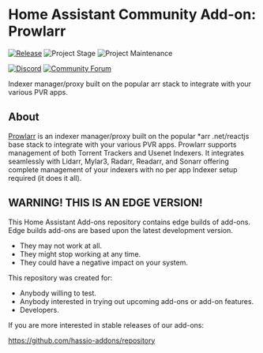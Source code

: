 # Home Assistant Community Add-on: Prowlarr

[![Release][release-shield]][release] ![Project Stage][project-stage-shield] ![Project Maintenance][maintenance-shield]

[![Discord][discord-shield]][discord] [![Community Forum][forum-shield]][forum]

Indexer manager/proxy built on the popular arr stack to integrate with your various PVR apps.

## About

[Prowlarr] is an indexer manager/proxy built on the popular *arr .net/reactjs
base stack to integrate with your various PVR apps. Prowlarr supports management
of both Torrent Trackers and Usenet Indexers. It integrates seamlessly with
Lidarr, Mylar3, Radarr, Readarr, and Sonarr offering complete management of
your indexers with no per app Indexer setup required (it does it all).

[Prowlarr]: https://github.com/Prowlarr/Prowlarr

## WARNING! THIS IS AN EDGE VERSION!

This Home Assistant Add-ons repository contains edge builds of add-ons.
Edge builds add-ons are based upon the latest development version.

- They may not work at all.
- They might stop working at any time.
- They could have a negative impact on your system.

This repository was created for:

- Anybody willing to test.
- Anybody interested in trying out upcoming add-ons or add-on features.
- Developers.

If you are more interested in stable releases of our add-ons:

<https://github.com/hassio-addons/repository>

[discord-shield]: https://img.shields.io/discord/330944238910963714.svg
[discord]: https://discord.gg/c5DvZ4e
[forum-shield]: https://img.shields.io/badge/community-forum-brightgreen.svg
[forum]: https://community.home-assistant.io/t/?u=frenck
[maintenance-shield]: https://img.shields.io/maintenance/yes/2024.svg
[project-stage-shield]: https://img.shields.io/badge/project%20stage-experimental-yellow.svg
[release-shield]: https://img.shields.io/badge/version-e5caa3a-blue.svg
[release]: https://github.com/hassio-addons/addon-prowlarr/tree/e5caa3a
